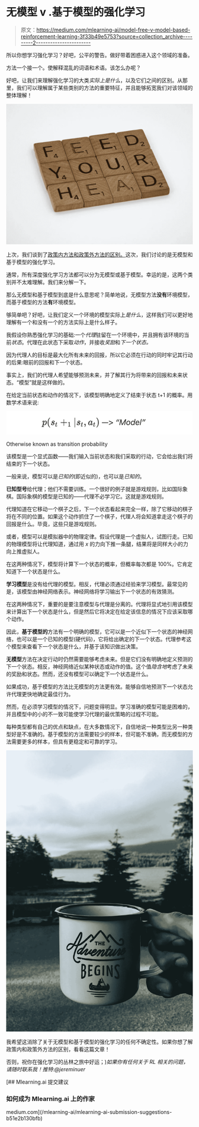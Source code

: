 # 无模型 v .基于模型的强化学习

> 原文：<https://medium.com/mlearning-ai/model-free-v-model-based-reinforcement-learning-3f33b49e5753?source=collection_archive---------2----------------------->

所以你想学习强化学习？好吧，公平的警告。做好带着困惑进入这个领域的准备。

方法一个接一个。使解释混乱的词语和术语。该怎么办呢？

好吧，让我们来理解强化学习的大类*实际上是什么*，以及它们之间的区别。从那里，我们可以理解属于某些类别的方法的重要特征，并且能够拓宽我们对该领域的整体理解！

![](img/16bfc83d32837c32cf9b74131b6f5cc0.png)

上次，我们谈到了[政策内方法和政策外方法的区别。](/mlearning-ai/on-policy-v-off-policy-reinforcement-learning-explained-89054a6cc6)这次，我们讨论的是无模型和基于模型的强化学习。

通常，所有深度强化学习方法都可以分为无模型或基于模型。幸运的是，这两个类别并不太难理解。我们来分解一下。

那么无模型和基于模型到底是什么意思呢？简单地说，无模型方法**没有**环境模型，而基于模型的方法**有**环境模型。

够简单吧？好吧，让我们定义一个环境的模型实际上*是什么*，这样我们可以更好地理解有一个和没有一个的方法实际上是什么样子。

我假设你熟悉强化学习的基础:一个*代理*驻留在一个环境中，并且拥有该环境的当前*状态*。代理在此状态下采取*动作*，并接收*奖励*和*下一个状态。*

因为代理人的目标是最大化所有未来的回报，所以它必须在行动的同时牢记其行动的后果:眼前的回报和下一个状态。

事实上，我们的代理人希望能够预测未来，并了解其行为将带来的回报和未来状态。“模型”就是这样做的。

在给定当前状态和动作的情况下，该模型明确地定义了结束于状态 t+1 的概率。用数学术语来说:

![](img/ac018a1582aee234f4794f6f2d093ab7.png)

Otherwise known as transition probability

该模型是一个显式函数——我们输入当前状态和我们采取的行动，它会给出我们将结束的下一个状态。

一般来说，模型可以是*已知的*(即近似的)，也可以是*已知的*。

**已知型号**给代理；他们不需要训练。一个很好的例子就是游戏规则，比如国际象棋。国际象棋的模型是已知的——代理不必学习它。这就是游戏规则。

代理知道在它移动一个棋子之后，下一个状态看起来完全一样，除了它移动的棋子将在不同的位置。如果这个动作抓住了一个棋子，代理人将会知道拿走这个棋子的回报是什么。毕竟，这些只是游戏规则。

或者，模型可以是模拟器中的物理定律。假设代理是一个虚拟人，试图行走。已知的物理模型将让代理知道，通过用 *x* 的力向下推一条腿，结果将是同样大小的力向上推虚拟人。

在这两种情况下，模型将计算下一个状态的概率，但概率每次都是 100%。它肯定知道下一个状态是什么。

**学习模型**是没有给代理的模型。相反，代理必须通过经验来学习模型。最常见的是，该模型由神经网络表示。神经网络将学习输出下一个状态的有效猜测。

在这两种情况下，重要的是要注意模型与代理是分离的。代理将显式地引用该模型来计算出下一个状态是什么，但是然后它将决定在给定该信息的情况下应该采取哪个动作。

因此，**基于模型的**方法有一个明确的模型，它可以是一个近似下一个状态的神经网络，也可以是一个已知的模型(硬代码)，它将给出确定的下一个状态。代理参考这个模型来查看下一个状态是什么，并基于该知识做出决策。

**无模型**方法在决定行动时仍然需要能够考虑未来。但是它们没有明确地定义预测的下一个状态。相反，神经网络近似某种状态或动作的值。这个值*隐含地*考虑了未来的奖励和状态。然而，还没有模型可以确定下一个状态是什么。

如果成功，基于模型的方法比无模型的方法更有效。能够自信地预测下一个状态允许代理更快地确定最佳行为。

然而，在必须学习模型的情况下，问题变得明显。学习准确的模型可能是困难的，并且模型中的小的不一致可能使学习代理的最优策略的过程不可能。

每种类型都有自己的优点和缺点，在大多数情况下，自信地说一种类型比另一种类型好是不准确的。基于模型的方法需要较少的样本，但可能不准确，而无模型的方法需要更多的样本，但具有更稳定和可靠的学习。

![](img/b9d2dce75cee32934b5d221eaf25ef96.png)

我希望这消除了关于无模型和基于模型的强化学习的任何不确定性。如果你想了解政策内和政策外方法的区别，看看这篇文章！

否则，祝你在强化学习的丛林之旅中好运；)*如果你有任何关于 RL 相关的问题，请随时联系我！推特:@jereminuer*

[](/mlearning-ai/mlearning-ai-submission-suggestions-b51e2b130bfb) [## Mlearning.ai 提交建议

### 如何成为 Mlearning.ai 上的作家

medium.com](/mlearning-ai/mlearning-ai-submission-suggestions-b51e2b130bfb)